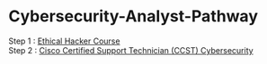# Cybersecurity-Analyst-Pathway
Step 1 : <a href="[https://skillsforall.com/career-path/cybersecurity?courseLang=en-US"> Ethical Hacker Course </a> <br/>
Step 2 : <a href="https://skillsforall.com/resources/ccst-cybersecurity?courseLang=en-US"> Cisco Certified Support Technician (CCST) Cybersecurity</a>
